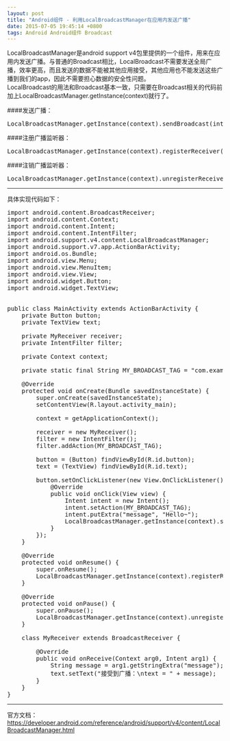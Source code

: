 ```yaml
---
layout: post
title: "Android组件 - 利用LocalBroadcastManager在应用内发送广播"
date: 2015-07-05 19:45:14 +0800
tags: Android Android组件 Broadcast
---
```


LocalBroadcastManager是android support v4包里提供的一个组件，用来在应用内发送广播。与普通的Broadcast相比，LocalBroadcast不需要发送全局广播，效率更高，而且发送的数据不能被其他应用接受，其他应用也不能发送这些广播到我们的app，因此不需要担心数据的安全性问题。  
LocalBroadcast的用法和Broadcast基本一致，只需要在Broadcast相关的代码前加上LocalBroadcastManager.getInstance(context)就行了。  

####发送广播：  
<pre class="mcode">
LocalBroadcastManager.getInstance(context).sendBroadcast(intent);  
</pre>

####注册广播监听器：  
<pre class="mcode">
LocalBroadcastManager.getInstance(context).registerReceiver(receiver, filter);
</pre>

####注销广播监听器：
<pre class="mcode">
LocalBroadcastManager.getInstance(context).unregisterReceiver(receiver);
</pre>

***
具体实现代码如下：  
<pre class="mcode">
import android.content.BroadcastReceiver;
import android.content.Context;
import android.content.Intent;
import android.content.IntentFilter;
import android.support.v4.content.LocalBroadcastManager;
import android.support.v7.app.ActionBarActivity;
import android.os.Bundle;
import android.view.Menu;
import android.view.MenuItem;
import android.view.View;
import android.widget.Button;
import android.widget.TextView;


public class MainActivity extends ActionBarActivity {
    private Button button;
    private TextView text;

    private MyReceiver receiver;
    private IntentFilter filter;

    private Context context;

    private static final String MY_BROADCAST_TAG = "com.example.localbroadcasttest";

    @Override
    protected void onCreate(Bundle savedInstanceState) {
        super.onCreate(savedInstanceState);
        setContentView(R.layout.activity_main);

        context = getApplicationContext();

        receiver = new MyReceiver();
        filter = new IntentFilter();
        filter.addAction(MY_BROADCAST_TAG);

        button = (Button) findViewById(R.id.button);
        text = (TextView) findViewById(R.id.text);

        button.setOnClickListener(new View.OnClickListener() {
            @Override
            public void onClick(View view) {
                Intent intent = new Intent();
                intent.setAction(MY_BROADCAST_TAG);
                intent.putExtra("message", "Hello~");
                LocalBroadcastManager.getInstance(context).sendBroadcast(intent);
            }
        });
    }

    @Override
    protected void onResume() {
        super.onResume();
        LocalBroadcastManager.getInstance(context).registerReceiver(receiver, filter);
    }

    @Override
    protected void onPause() {
        super.onPause();
        LocalBroadcastManager.getInstance(context).unregisterReceiver(receiver);
    }

    class MyReceiver extends BroadcastReceiver {

        @Override
        public void onReceive(Context arg0, Intent arg1) {
            String message = arg1.getStringExtra("message");
            text.setText("接受到广播：\ntext = " + message);
        }
    }
}
</pre>

***
官方文档：  
<https://developer.android.com/reference/android/support/v4/content/LocalBroadcastManager.html>